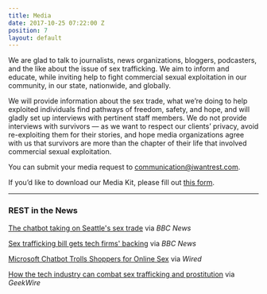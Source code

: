```yaml
---
title: Media
date: 2017-10-25 07:22:00 Z
position: 7
layout: default
---
```


We are glad to talk to journalists, news organizations, bloggers, podcasters, and the like about the issue of sex trafficking. We aim to inform and educate, while inviting help to fight commercial sexual exploitation in our community, in our state, nationwide, and globally. 

We will provide information about the sex trade, what we’re doing to help exploited individuals find pathways of freedom, safety, and hope, and will gladly set up interviews with pertinent staff members. We do not provide interviews with survivors — as we want to respect our clients’ privacy, avoid re-exploiting them for their stories, and hope media organizations agree with us that survivors are more than the chapter of their life that involved commercial sexual exploitation. 

You can submit your media request to [communication@iwantrest.com](mailto:communication@iwantrest.com).

If you’d like to download our Media Kit, please fill out [this form](http://bit.ly/2jUmXEF). 

***
### REST in the News

[The chatbot taking on Seattle's sex trade](http://bbc.in/2znsMBh) via _BBC News_

[Sex trafficking bill gets tech firms' backing](http://bbc.in/2j0SisI) via _BBC News_

[Microsoft Chatbot Trolls Shoppers for Online Sex](http://bit.ly/2zcRdUy) via _Wired_

[How the tech industry can combat sex trafficking and prostitution](http://bit.ly/2zRiJVp) via _GeekWire_




